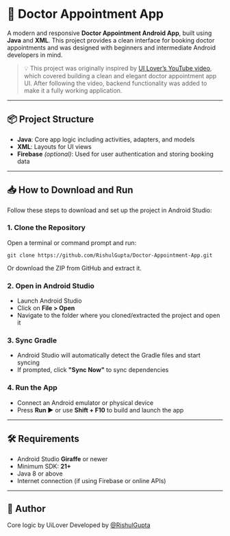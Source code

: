 # 🏥 Doctor Appointment App

A modern and responsive **Doctor Appointment Android App**, built using **Java** and **XML**. This project provides a clean interface for booking doctor appointments and was designed with beginners and intermediate Android developers in mind.

> 💡 This project was originally inspired by [UI Lover’s YouTube video](https://www.youtube.com/watch?v=iEth3HD8-l8), which covered building a clean and elegant doctor appointment app UI. After following the video, backend functionality was added to make it a fully working application.

---

## 📦 Project Structure

- **Java**: Core app logic including activities, adapters, and models
- **XML**: Layouts for UI views
- **Firebase** *(optional)*: Used for user authentication and storing booking data

---

## 📥 How to Download and Run

Follow these steps to download and set up the project in Android Studio:

### 1. Clone the Repository

Open a terminal or command prompt and run:

```
git clone https://github.com/RishulGupta/Doctor-Appointment-App.git
```

Or download the ZIP from GitHub and extract it.

### 2. Open in Android Studio

- Launch Android Studio
- Click on **File > Open**
- Navigate to the folder where you cloned/extracted the project and open it

### 3. Sync Gradle

- Android Studio will automatically detect the Gradle files and start syncing
- If prompted, click **"Sync Now"** to sync dependencies

### 4. Run the App

- Connect an Android emulator or physical device
- Press **Run ▶️** or use **Shift + F10** to build and launch the app

---

## 🛠 Requirements

- Android Studio **Giraffe** or newer
- Minimum SDK: **21+**
- Java 8 or above
- Internet connection (if using Firebase or online APIs)

---

## 🙌 Author
Core logic by UiLover
Developed by [@RishulGupta](https://github.com/RishulGupta)
